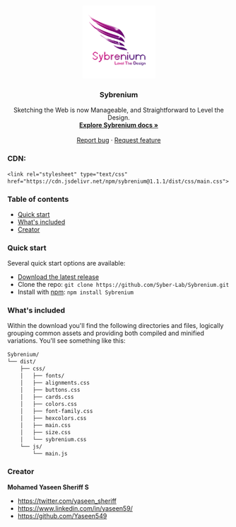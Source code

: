 <p align="center">
  <a href="https://syberstar.netlify.com/">
    <img src="https://github.com/Syber-Lab/Sybrenium/blob/main/imgs/Sybrenium.png" alt="Sybrenium logo" width="165" height="165">
  </a>
</p>

<h3 align="center">Sybrenium</h3>

<p align="center">
Sketching the Web is now Manageable, and Straightforward to Level the Design.
  <br>
  <!-- <a href="https://sybrenium.syberstar.com/"><strong>Explore Sybrenium docs »</strong></a> -->
  <a href="https://choose-sybrenium-docs.netlify.app/"><strong>Explore Sybrenium docs »</strong></a>
  <br>
  <br>
  <a href="https://github.com/Syber-Lab/Sybrenium/issues/new?assignees=&labels=bug&template=bug_report.yml">Report bug</a>
  ·
  <a href="https://github.com/Syber-Lab/Sybrenium/issues/new?assignees=&labels=feature&template=feature_request.yml">Request feature</a>
</p>

### CDN:
```
<link rel="stylesheet" type="text/css" href="https://cdn.jsdelivr.net/npm/sybrenium@1.1.1/dist/css/main.css">
```

### Table of contents
- [Quick start](#quick-start)
- [What's included](#whats-included)
- [Creator](#creator)
<!-- - [Bugs and feature requests](#bugs-and-feature-requests) -->

### Quick start
Several quick start options are available:

- [Download the latest release](https://github.com/Syber-Lab/Sybrenium/archive/refs/tags/v1.1.1.zip)
- Clone the repo: `git clone https://github.com/Syber-Lab/Sybrenium.git`
- Install with [npm](https://www.npmjs.com/): `npm install Sybrenium`

<!-- Read the [Getting started page](https://sybrenium.syberstar.com/) for information on the framework contents, templates, examples, and more. -->


### What's included

Within the download you'll find the following directories and files, logically grouping common assets and providing both compiled and minified variations. You'll see something like this:

```
Sybrenium/
└── dist/
    ├── css/
    │   ├── fonts/
    │   ├── alignments.css
    │   ├── buttons.css
    │   ├── cards.css
    │   ├── colors.css
    │   ├── font-family.css
    │   ├── hexcolors.css
    │   ├── main.css
    │   ├── size.css
    │   └── sybrenium.css
    └── js/
        └── main.js
```

<!-- ## Bugs and feature requests

Have a bug or a feature request? Please first read the [issue guidelines](https://github.com/Syber-Lab/Sybrenium/blob/main/.github/CONTRIBUTING.md) (Yet to Create) and search for existing and closed issues. If your problem or idea is not addressed yet, [please open a new issue](https://github.com/Syber-Lab/Sybrenium/issues/new). -->

### Creator

**Mohamed Yaseen Sheriff S**

- <https://twitter.com/yaseen_sheriff>
- <https://www.linkedin.com/in/yaseen59/>
- <https://github.com/Yaseen549>
